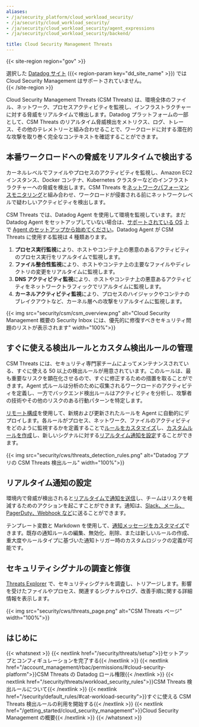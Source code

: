```yaml
---
aliases:
- /ja/security_platform/cloud_workload_security/
- /ja/security/cloud_workload_security/
- /ja/security/cloud_workload_security/agent_expressions
- /ja/security/cloud_workload_security/backend/

title: Cloud Security Management Threats
---
```


{{< site-region region="gov" >}}
<div class="alert alert-warning">選択した <a href="/getting_started/site">Datadog サイト</a> ({{< region-param key="dd_site_name" >}}) では Cloud Security Management はサポートされていません。</div>
{{< /site-region >}}

Cloud Security Management Threats (CSM Threats) は、環境全体のファイル、ネットワーク、プロセスアクティビティを監視し、インフラストラクチャーに対する脅威をリアルタイムで検出します。Datadog プラットフォームの一部として、CSM Threats のリアルタイム脅威検出をメトリクス、ログ、トレース、その他のテレメトリーと組み合わせることで、ワークロードに対する潜在的な攻撃を取り巻く完全なコンテキストを確認することができます。

## 本番ワークロードへの脅威をリアルタイムで検出する

カーネルレベルでファイルやプロセスのアクティビティを監視し、Amazon EC2 インスタンス、Docker コンテナ、Kubernetes クラスターなどのインフラストラクチャーへの脅威を検出します。CSM Threats を[ネットワークパフォーマンスモニタリング][9]と組み合わせ、ワークロードが侵害される前にネットワークレベルで疑わしいアクティビティを検出します。

CSM Threats では、Datadog Agent を使用して環境を監視しています。まだ Datadog Agent をセットアップしていない場合は、[サポートされている OS][1] 上で [Agent のセットアップから始めてください][2]。Datadog Agent が CSM Threats に使用する監視は 4 種類あります。

1. **プロセス実行監視**により、ホストやコンテナ上の悪意のあるアクティビティのプロセス実行をリアルタイムで監視します。
2. **ファイル整合性監視**により、ホストやコンテナ上の主要なファイルやディレクトリの変更をリアルタイムに監視します。
3. **DNS アクティビティ監視**により、ホストやコンテナ上の悪意あるアクティビティをネットワークトラフィックでリアルタイムに監視します。
4. **カーネルアクティビティ監視**により、プロセスのハイジャックやコンテナのブレイクアウトなど、カーネル層への攻撃をリアルタイムに監視します。

{{< img src="security/csm/csm_overview.png" alt="Cloud Security Management 概要の Security Inbox には、優先的に修復すべきセキュリティ問題のリストが表示されます" width="100%">}}

## すぐに使える検出ルールとカスタム検出ルールの管理

CSM Threats には、セキュリティ専門家チームによってメンテナンスされている、すぐに使える 50 以上の検出ルールが用意されています。このルールは、最も重要なリスクを顕在化させるので、すぐに修正するための措置を取ることができます。Agent 式ルールは分析のために収集されるワークロードのアクティビティを定義し、一方でバックエンド検出ルールはアクティビティを分析し、攻撃者の技術やその他のリスクのある行動パターンを特定します。

[リモート構成][7]を使用して、新規および更新されたルールを Agent に自動的にデプロイします。各ルールがプロセス、ネットワーク、ファイルのアクティビティをどのように監視するかを定義することで[ルールをカスタマイズ][5]し、[カスタムルールを作成][6]し、新しいシグナルに対する[リアルタイム通知を設定](#set-up-realtime-notifications)することができます。

{{< img src="security/cws/threats_detection_rules.png" alt="Datadog アプリの CSM Threats 検出ルール" width="100%">}}

## リアルタイム通知の設定

環境内で脅威が検出されると[リアルタイムで通知を送信][3]し、チームはリスクを軽減するためのアクションを起こすことができます。通知は、[Slack、メール、PagerDuty、Webhook など][4]に送ることができます。

テンプレート変数と Markdown を使用して、[通知メッセージをカスタマイズ][5]できます。既存の通知ルールの編集、無効化、削除、または新しいルールの作成、重大度やルールタイプに基づいた通知トリガー時のカスタムロジックの定義が可能です。

## セキュリティシグナルの調査と修復

[Threats Explorer][8] で、セキュリティシグナルを調査し、トリアージします。影響を受けたファイルやプロセス、関連するシグナルやログ、改善手順に関する詳細情報を表示します。

{{< img src="security/cws/threats_page.png" alt="CSM Threats ページ" width="100%">}}

## はじめに

{{< whatsnext >}}
  {{< nextlink href="/security/threats/setup">}}セットアップとコンフィギュレーションを完了する{{< /nextlink >}}
  {{< nextlink href="/account_management/rbac/permissions/#cloud-security-platform">}}CSM Threats の Datadog ロール権限{{< /nextlink >}}
  {{< nextlink href="/security/threats/workload_security_rules">}}CSM Threats 検出ルールについて{{< /nextlink >}}
  {{< nextlink href="/security/default_rules/#cat-workload-security">}}すぐに使える CSM Threats 検出ルールの利用を開始する{{< /nextlink >}}
  {{< nextlink href="/getting_started/cloud_security_management">}}Cloud Security Management の概要{{< /nextlink >}}
{{< /whatsnext >}}

[1]: /ja/security/threats/setup/?tab=kuberneteshelm#prerequisites
[2]: /ja/agent/
[3]: /ja/security/notifications/
[4]: /ja/security/notifications/#notification-channels
[5]: /ja/security/notifications/#detection-rule-notifications
[6]: /ja/security/threats/agent_expressions
[7]: /ja/security/threats/setup
[8]: /ja/security/threats/security_signals
[9]: /ja/network_monitoring/performance/
